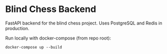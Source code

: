 # Blind Chess Backend

FastAPI backend for the blind chess project. Uses PostgreSQL and Redis in production.

Run locally with docker-compose (from repo root):

    docker-compose up --build
